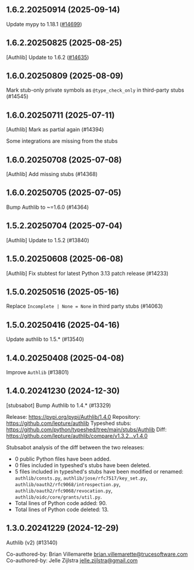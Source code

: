 ## 1.6.2.20250914 (2025-09-14)

Update mypy to 1.18.1 ([#14699](https://github.com/python/typeshed/pull/14699))

## 1.6.2.20250825 (2025-08-25)

[Authlib] Update to 1.6.2 ([#14635](https://github.com/python/typeshed/pull/14635))

## 1.6.0.20250809 (2025-08-09)

Mark stub-only private symbols as `@type_check_only` in third-party stubs (#14545)

## 1.6.0.20250711 (2025-07-11)

[Authlib] Mark as partial again (#14394)

Some integrations are missing from the stubs

## 1.6.0.20250708 (2025-07-08)

[Authlib] Add missing stubs (#14368)

## 1.6.0.20250705 (2025-07-05)

Bump Authlib to ~=1.6.0 (#14364)

## 1.5.2.20250704 (2025-07-04)

[Authlib] Update to 1.5.2 (#13840)

## 1.5.0.20250608 (2025-06-08)

[Authlib] Fix stubtest for latest Python 3.13 patch release (#14233)

## 1.5.0.20250516 (2025-05-16)

Replace `Incomplete | None = None` in third party stubs (#14063)

## 1.5.0.20250416 (2025-04-16)

Update authlib to 1.5.* (#13540)

## 1.4.0.20250408 (2025-04-08)

Improve `Authlib` (#13801)

## 1.4.0.20241230 (2024-12-30)

[stubsabot] Bump Authlib to 1.4.* (#13329)

Release: https://pypi.org/pypi/Authlib/1.4.0
Repository: https://github.com/lepture/authlib
Typeshed stubs: https://github.com/python/typeshed/tree/main/stubs/Authlib
Diff: https://github.com/lepture/authlib/compare/v1.3.2...v1.4.0

Stubsabot analysis of the diff between the two releases:
 - 0 public Python files have been added.
 - 0 files included in typeshed's stubs have been deleted.
 - 5 files included in typeshed's stubs have been modified or renamed: `authlib/consts.py`, `authlib/jose/rfc7517/key_set.py`, `authlib/oauth2/rfc9068/introspection.py`, `authlib/oauth2/rfc9068/revocation.py`, `authlib/oidc/core/grants/util.py`.
 - Total lines of Python code added: 90.
 - Total lines of Python code deleted: 13.

## 1.3.0.20241229 (2024-12-29)

Authlib (v2) (#13140)

Co-authored-by: Brian Villemarette <brian.villemarette@trucesoftware.com>
Co-authored-by: Jelle Zijlstra <jelle.zijlstra@gmail.com>

